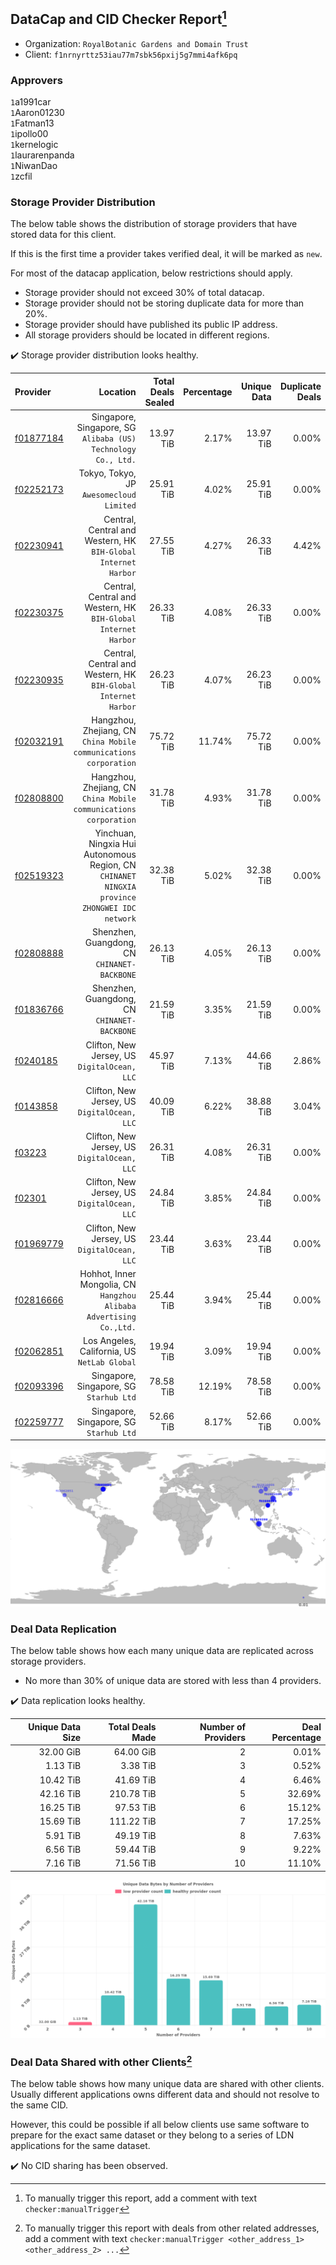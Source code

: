 ## DataCap and CID Checker Report[^1]
 - Organization: `RoyalBotanic Gardens and Domain Trust`
 - Client: `f1nrnyrttz53iau77m7sbk56pxij5g7mmi4afk6pq`
### Approvers
`1`a1991car<br/>`1`Aaron01230<br/>`1`Fatman13<br/>`1`ipollo00<br/>`1`kernelogic<br/>`1`laurarenpanda<br/>`1`NiwanDao<br/>`1`zcfil


### Storage Provider Distribution
The below table shows the distribution of storage providers that have stored data for this client.

If this is the first time a provider takes verified deal, it will be marked as `new`.

For most of the datacap application, below restrictions should apply.
 - Storage provider should not exceed 30% of total datacap.
 - Storage provider should not be storing duplicate data for more than 20%.
 - Storage provider should have published its public IP address.
 - All storage providers should be located in different regions.

✔️ Storage provider distribution looks healthy.

| Provider                                              |                                                                                         Location | Total Deals Sealed | Percentage | Unique Data | Duplicate Deals |
| :---------------------------------------------------- | -----------------------------------------------------------------------------------------------: | -----------------: | ---------: | ----------: | --------------: |
| [f01877184](https://filfox.info/en/address/f01877184) |                                 Singapore, Singapore, SG<br/>`Alibaba (US) Technology Co., Ltd.` |          13.97 TiB |      2.17% |   13.97 TiB |           0.00% |
| [f02252173](https://filfox.info/en/address/f02252173) |                                                      Tokyo, Tokyo, JP<br/>`Awesomecloud Limited` |          25.91 TiB |      4.02% |   25.91 TiB |           0.00% |
| [f02230941](https://filfox.info/en/address/f02230941) |                                Central, Central and Western, HK<br/>`BIH-Global Internet Harbor` |          27.55 TiB |      4.27% |   26.33 TiB |           4.42% |
| [f02230375](https://filfox.info/en/address/f02230375) |                                Central, Central and Western, HK<br/>`BIH-Global Internet Harbor` |          26.33 TiB |      4.08% |   26.33 TiB |           0.00% |
| [f02230935](https://filfox.info/en/address/f02230935) |                                Central, Central and Western, HK<br/>`BIH-Global Internet Harbor` |          26.23 TiB |      4.07% |   26.23 TiB |           0.00% |
| [f02032191](https://filfox.info/en/address/f02032191) |                             Hangzhou, Zhejiang, CN<br/>`China Mobile communications corporation` |          75.72 TiB |     11.74% |   75.72 TiB |           0.00% |
| [f02808800](https://filfox.info/en/address/f02808800) |                             Hangzhou, Zhejiang, CN<br/>`China Mobile communications corporation` |          31.78 TiB |      4.93% |   31.78 TiB |           0.00% |
| [f02519323](https://filfox.info/en/address/f02519323) | Yinchuan, Ningxia Hui Autonomous Region, CN<br/>`CHINANET NINGXIA province ZHONGWEI IDC network` |          32.38 TiB |      5.02% |   32.38 TiB |           0.00% |
| [f02808888](https://filfox.info/en/address/f02808888) |                                                  Shenzhen, Guangdong, CN<br/>`CHINANET-BACKBONE` |          26.13 TiB |      4.05% |   26.13 TiB |           0.00% |
| [f01836766](https://filfox.info/en/address/f01836766) |                                                  Shenzhen, Guangdong, CN<br/>`CHINANET-BACKBONE` |          21.59 TiB |      3.35% |   21.59 TiB |           0.00% |
| [f0240185](https://filfox.info/en/address/f0240185)   |                                                  Clifton, New Jersey, US<br/>`DigitalOcean, LLC` |          45.97 TiB |      7.13% |   44.66 TiB |           2.86% |
| [f0143858](https://filfox.info/en/address/f0143858)   |                                                  Clifton, New Jersey, US<br/>`DigitalOcean, LLC` |          40.09 TiB |      6.22% |   38.88 TiB |           3.04% |
| [f03223](https://filfox.info/en/address/f03223)       |                                                  Clifton, New Jersey, US<br/>`DigitalOcean, LLC` |          26.31 TiB |      4.08% |   26.31 TiB |           0.00% |
| [f02301](https://filfox.info/en/address/f02301)       |                                                  Clifton, New Jersey, US<br/>`DigitalOcean, LLC` |          24.84 TiB |      3.85% |   24.84 TiB |           0.00% |
| [f01969779](https://filfox.info/en/address/f01969779) |                                                  Clifton, New Jersey, US<br/>`DigitalOcean, LLC` |          23.44 TiB |      3.63% |   23.44 TiB |           0.00% |
| [f02816666](https://filfox.info/en/address/f02816666) |                           Hohhot, Inner Mongolia, CN<br/>`Hangzhou Alibaba Advertising Co.,Ltd.` |          25.44 TiB |      3.94% |   25.44 TiB |           0.00% |
| [f02062851](https://filfox.info/en/address/f02062851) |                                                  Los Angeles, California, US<br/>`NetLab Global` |          19.94 TiB |      3.09% |   19.94 TiB |           0.00% |
| [f02093396](https://filfox.info/en/address/f02093396) |                                                       Singapore, Singapore, SG<br/>`Starhub Ltd` |          78.58 TiB |     12.19% |   78.58 TiB |           0.00% |
| [f02259777](https://filfox.info/en/address/f02259777) |                                                       Singapore, Singapore, SG<br/>`Starhub Ltd` |          52.66 TiB |      8.17% |   52.66 TiB |           0.00% |

<img src="https://raw.githubusercontent.com/data-preservation-programs/filplus-checker-assets/main/filecoin-project/filecoin-plus-large-datasets/issues/2067/1698737740884.png"/>

### Deal Data Replication
The below table shows how each many unique data are replicated across storage providers.

- No more than 30% of unique data are stored with less than 4 providers.

✔️ Data replication looks healthy.

| Unique Data Size | Total Deals Made | Number of Providers | Deal Percentage |
| ---------------: | ---------------: | ------------------: | --------------: |
|        32.00 GiB |        64.00 GiB |                   2 |           0.01% |
|         1.13 TiB |         3.38 TiB |                   3 |           0.52% |
|        10.42 TiB |        41.69 TiB |                   4 |           6.46% |
|        42.16 TiB |       210.78 TiB |                   5 |          32.69% |
|        16.25 TiB |        97.53 TiB |                   6 |          15.12% |
|        15.69 TiB |       111.22 TiB |                   7 |          17.25% |
|         5.91 TiB |        49.19 TiB |                   8 |           7.63% |
|         6.56 TiB |        59.44 TiB |                   9 |           9.22% |
|         7.16 TiB |        71.56 TiB |                  10 |          11.10% |

<img src="https://raw.githubusercontent.com/data-preservation-programs/filplus-checker-assets/main/filecoin-project/filecoin-plus-large-datasets/issues/2067/1698737741603.png"/>

### Deal Data Shared with other Clients[^3]
The below table shows how many unique data are shared with other clients.
Usually different applications owns different data and should not resolve to the same CID.

However, this could be possible if all below clients use same software to prepare for the exact same dataset or they belong to a series of LDN applications for the same dataset.

✔️ No CID sharing has been observed.

[^1]: To manually trigger this report, add a comment with text `checker:manualTrigger`

[^2]: Deals from those addresses are combined into this report as they are specified with `checker:manualTrigger`

[^3]: To manually trigger this report with deals from other related addresses, add a comment with text `checker:manualTrigger <other_address_1> <other_address_2> ...`
